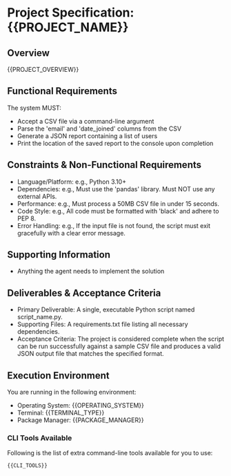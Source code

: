 # Project Specification: {{PROJECT_NAME}}

## Overview

{{PROJECT_OVERVIEW}}

## Functional Requirements

The system MUST:

- Accept a CSV file via a command-line argument
- Parse the 'email' and 'date_joined' columns from the CSV
- Generate a JSON report containing a list of users
- Print the location of the saved report to the console upon completion

## Constraints & Non-Functional Requirements

- Language/Platform: e.g., Python 3.10+
- Dependencies: e.g., Must use the 'pandas' library. Must NOT use any external APIs.
- Performance: e.g., Must process a 50MB CSV file in under 15 seconds.
- Code Style: e.g., All code must be formatted with 'black' and adhere to PEP 8.
- Error Handling: e.g., If the input file is not found, the script must exit gracefully with a clear error message.

## Supporting Information

- Anything the agent needs to implement the solution

## Deliverables & Acceptance Criteria

- Primary Deliverable: A single, executable Python script named script_name.py.
- Supporting Files: A requirements.txt file listing all necessary dependencies.
- Acceptance Criteria: The project is considered complete when the script can be run successfully against a sample CSV file and produces a valid JSON output file that matches the specified format.

## Execution Environment

You are running in the following environment:

- Operating System: {{OPERATING_SYSTEM}}
- Terminal: {{TERMINAL_TYPE}}
- Package Manager: {{PACKAGE_MANAGER}}

### CLI Tools Available

Following is the list of extra command-line tools available for you to use:

```txt
{{CLI_TOOLS}}
```
